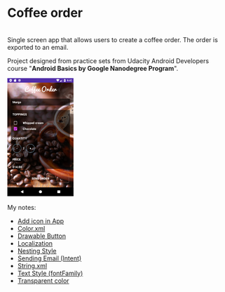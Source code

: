 # Coffee order
<br>Single screen app that allows users to create a coffee order. The order is exported to an email.</br>

Project designed from practice sets from Udacity Android Developers course "**Android Basics by Google Nanodegree Program**".

<img src="https://github.com/MargaritaOstrovskaia/Android---JustJava/blob/master/screenshots/phone.png" height="30%" width="30%">

My notes:
- [Add icon in App](https://github.com/MargaritaOstrovskaia/Android---JustJava/wiki/Add-icon-in-App)
- [Color.xml](https://github.com/MargaritaOstrovskaia/Android---JustJava/wiki/Color.xml)
- [Drawable Button](https://github.com/MargaritaOstrovskaia/Android---JustJava/wiki/Drawable-Button)
- [Localization](https://github.com/MargaritaOstrovskaia/Android---JustJava/wiki/Localization)
- [Nesting Style](https://github.com/MargaritaOstrovskaia/Android---JustJava/wiki/Nesting-Style)
- [Sending Email (Intent)](https://github.com/MargaritaOstrovskaia/Android---JustJava/wiki/Sending-Email-(Intent))
- [String.xml](https://github.com/MargaritaOstrovskaia/Android---JustJava/wiki/String.xml)
- [Text Style (fontFamily)](https://github.com/MargaritaOstrovskaia/Android---JustJava/wiki/Text-Style-(fontFamily))
- [Transparent color](https://github.com/MargaritaOstrovskaia/Android---JustJava/wiki/Transparent-color)

